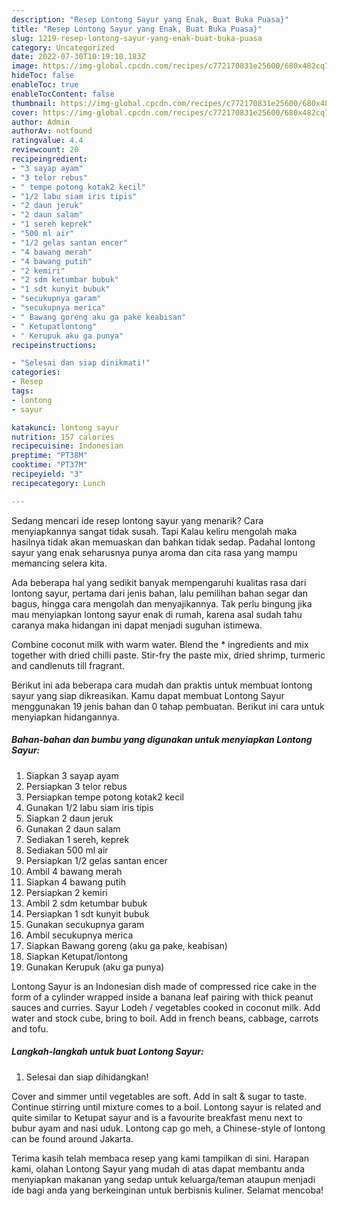 ```yaml
---
description: "Resep Lontong Sayur yang Enak, Buat Buka Puasa}"
title: "Resep Lontong Sayur yang Enak, Buat Buka Puasa}"
slug: 1219-resep-lontong-sayur-yang-enak-buat-buka-puasa
category: Uncategorized
date: 2022-07-30T10:19:10.183Z
image: https://img-global.cpcdn.com/recipes/c772170831e25600/680x482cq70/lontong-sayur-foto-resep-utama.jpg
hideToc: false
enableToc: true
enableTocContent: false
thumbnail: https://img-global.cpcdn.com/recipes/c772170831e25600/680x482cq70/lontong-sayur-foto-resep-utama.jpg
cover: https://img-global.cpcdn.com/recipes/c772170831e25600/680x482cq70/lontong-sayur-foto-resep-utama.jpg
author: Admin
authorAv: notfound
ratingvalue: 4.4
reviewcount: 20
recipeingredient:
- "3 sayap ayam"
- "3 telor rebus"
- " tempe potong kotak2 kecil"
- "1/2 labu siam iris tipis"
- "2 daun jeruk"
- "2 daun salam"
- "1 sereh keprek"
- "500 ml air"
- "1/2 gelas santan encer"
- "4 bawang merah"
- "4 bawang putih"
- "2 kemiri"
- "2 sdm ketumbar bubuk"
- "1 sdt kunyit bubuk"
- "secukupnya garam"
- "secukupnya merica"
- " Bawang goreng aku ga pake keabisan"
- " Ketupatlontong"
- " Kerupuk aku ga punya"
recipeinstructions:

- "Selesai dan siap dinikmati!"
categories:
- Resep
tags:
- lontong
- sayur

katakunci: lontong sayur 
nutrition: 157 calories
recipecuisine: Indonesian
preptime: "PT38M"
cooktime: "PT37M"
recipeyield: "3"
recipecategory: Lunch

---
```



Sedang mencari ide resep lontong sayur yang menarik? Cara menyiapkannya sangat tidak susah. Tapi Kalau keliru mengolah maka hasilnya tidak akan memuaskan dan bahkan tidak sedap. Padahal lontong sayur yang enak seharusnya punya aroma dan cita rasa yang mampu memancing selera kita.


Ada beberapa hal yang sedikit banyak mempengaruhi kualitas rasa dari lontong sayur, pertama dari jenis bahan, lalu pemilihan bahan segar dan bagus, hingga cara mengolah dan menyajikannya. Tak perlu bingung jika mau menyiapkan lontong sayur enak di rumah, karena asal sudah tahu caranya maka hidangan ini dapat menjadi suguhan istimewa.

Combine coconut milk with warm water. Blend the * ingredients and mix together with dried chilli paste. Stir-fry the paste mix, dried shrimp, turmeric and candlenuts till fragrant.


Berikut ini ada beberapa cara mudah dan praktis untuk membuat lontong sayur yang siap dikreasikan. Kamu dapat membuat Lontong Sayur menggunakan 19 jenis bahan dan 0 tahap pembuatan. Berikut ini cara untuk menyiapkan hidangannya.

<!--inarticleads1-->

##### Bahan-bahan dan bumbu yang digunakan untuk menyiapkan Lontong Sayur:

1. Siapkan 3 sayap ayam
1. Persiapkan 3 telor rebus
1. Persiapkan  tempe potong kotak2 kecil
1. Gunakan 1/2 labu siam iris tipis
1. Siapkan 2 daun jeruk
1. Gunakan 2 daun salam
1. Sediakan 1 sereh, keprek
1. Sediakan 500 ml air
1. Persiapkan 1/2 gelas santan encer
1. Ambil 4 bawang merah
1. Siapkan 4 bawang putih
1. Persiapkan 2 kemiri
1. Ambil 2 sdm ketumbar bubuk
1. Persiapkan 1 sdt kunyit bubuk
1. Gunakan secukupnya garam
1. Ambil secukupnya merica
1. Siapkan  Bawang goreng (aku ga pake, keabisan)
1. Siapkan  Ketupat/lontong
1. Gunakan  Kerupuk (aku ga punya)


Lontong Sayur is an Indonesian dish made of compressed rice cake in the form of a cylinder wrapped inside a banana leaf pairing with thick peanut sauces and curries. Sayur Lodeh / vegetables cooked in coconut milk. Add water and stock cube, bring to boil. Add in french beans, cabbage, carrots and tofu. 

<!--inarticleads2-->

##### Langkah-langkah untuk buat Lontong Sayur:


1. Selesai dan siap dihidangkan!

Cover and simmer until vegetables are soft. Add in salt &amp; sugar to taste. Continue stirring until mixture comes to a boil. Lontong sayur is related and quite similar to Ketupat sayur and is a favourite breakfast menu next to bubur ayam and nasi uduk. Lontong cap go meh, a Chinese-style of lontong can be found around Jakarta. 

Terima kasih telah membaca resep yang kami tampilkan di sini. Harapan kami, olahan Lontong Sayur yang mudah di atas dapat membantu anda menyiapkan makanan yang sedap untuk keluarga/teman ataupun menjadi ide bagi anda yang berkeinginan untuk berbisnis kuliner. Selamat mencoba!
